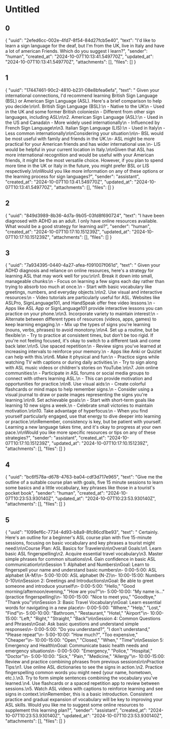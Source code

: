 # Untitled

## 0

{
  "uuid": "2efed6cc-002e-4fd7-8f54-84d27fcb5e40",
  "text": "I'd like to learn a sign language for the deaf, but I'm from the UK, live in Italy and have a lot of american Friends. Which do you suggest I learn?",
  "sender": "human",
  "created_at": "2024-10-07T10:13:41.549770Z",
  "updated_at": "2024-10-07T10:13:41.549770Z",
  "attachments": [],
  "files": []
}

## 1

{
  "uuid": "17447461-90c2-4810-b231-08e8bfea6efa",
  "text": " Given your international connections, I'd recommend learning British Sign Language (BSL) or American Sign Language (ASL). Here's a brief comparison to help you decide:\n\n1. British Sign Language (BSL):\n   - Native to the UK\n   - Used in the UK and some former British colonies\n   - Different from other sign languages, including ASL\n\n2. American Sign Language (ASL):\n   - Used in the US and Canada\n   - More widely used internationally\n   - Influenced by French Sign Language\n\n3. Italian Sign Language (LIS):\n   - Used in Italy\n   - Less common internationally\n\nConsidering your situation:\n\n- BSL would be most useful with family and friends in the UK.\n- ASL might be more practical for your American friends and has wider international use.\n- LIS would be helpful in your current location in Italy.\n\nGiven that ASL has more international recognition and would be useful with your American friends, it might be the most versatile choice. However, if you plan to spend more time in the UK or Italy in the future, you might prefer BSL or LIS respectively.\n\nWould you like more information on any of these options or the learning process for sign languages?",
  "sender": "assistant",
  "created_at": "2024-10-07T10:13:41.549770Z",
  "updated_at": "2024-10-07T10:13:41.549770Z",
  "attachments": [],
  "files": []
}

## 2

{
  "uuid": "849d3989-8b36-4d7a-9b05-03fd8f690724",
  "text": "I have been diagnosed with ADHD as an adult. I only have online resources available. What would be a good strategy for learning asl?",
  "sender": "human",
  "created_at": "2024-10-07T10:17:10.151239Z",
  "updated_at": "2024-10-07T10:17:10.151239Z",
  "attachments": [],
  "files": []
}

## 3

{
  "uuid": "7a934395-0440-4a27-afea-f091007f061d",
  "text": " Given your ADHD diagnosis and reliance on online resources, here's a strategy for learning ASL that may work well for you:\n\n1. Break it down into small, manageable chunks:\n   - Focus on learning a few signs each day rather than trying to absorb too much at once.\n   - Start with basic vocabulary like greetings, numbers, and everyday objects.\n\n2. Use visual and interactive resources:\n   - Video tutorials are particularly useful for ASL. Websites like ASLPro, SignLanguage101, and HandSpeak offer free video lessons.\n   - Apps like ASL App or SignLanguage101 provide interactive lessons you can practice on your phone.\n\n3. Incorporate variety to maintain interest:\n   - Alternate between different types of resources (videos, apps, games) to keep learning engaging.\n   - Mix up the types of signs you're learning (nouns, verbs, phrases) to avoid monotony.\n\n4. Set up a routine, but be flexible:\n   - Try to practice at consistent times, but don't be too rigid. If you're not feeling focused, it's okay to switch to a different task and come back later.\n\n5. Use spaced repetition:\n   - Review signs you've learned at increasing intervals to reinforce your memory.\n   - Apps like Anki or Quizlet can help with this.\n\n6. Make it physical and fun:\n   - Practice signs while watching TV with captions or during daily activities.\n   - Try to sign along with ASL music videos or children's stories on YouTube.\n\n7. Join online communities:\n   - Participate in ASL forums or social media groups to connect with others learning ASL.\n   - This can provide motivation and opportunities for practice.\n\n8. Use visual aids:\n   - Create colorful flashcards or mind maps to help remember signs.\n   - Consider using a visual journal to draw or paste images representing the signs you're learning.\n\n9. Set achievable goals:\n   - Start with short-term goals like learning 10 new signs a week.\n   - Celebrate small victories to maintain motivation.\n\n10. Take advantage of hyperfocus:\n    - When you find yourself particularly engaged, use that energy to dive deeper into learning or practice.\n\nRemember, consistency is key, but be patient with yourself. Learning a new language takes time, and it's okay to progress at your own pace.\n\nWould you like more specific resources or tips on any of these strategies?",
  "sender": "assistant",
  "created_at": "2024-10-07T10:17:10.151239Z",
  "updated_at": "2024-10-07T10:17:10.151239Z",
  "attachments": [],
  "files": []
}

## 4

{
  "uuid": "bc6f578a-d678-4763-ba04-cdf3d717e965",
  "text": "Give me the outline of a suitable course plan with goals, five 15 minute sessions to learn some basics and a little vocabulary, key phrases like those in a tourist's pocket book",
  "sender": "human",
  "created_at": "2024-10-07T10:23:53.930140Z",
  "updated_at": "2024-10-07T10:23:53.930140Z",
  "attachments": [],
  "files": []
}

## 5

{
  "uuid": "1099ef6c-7734-4d93-b8a9-8fc86cd1be93",
  "text": " Certainly. Here's an outline for a beginner's ASL course plan with five 15-minute sessions, focusing on basic vocabulary and key phrases a tourist might need:\n\nCourse Plan: ASL Basics for Travelers\n\nOverall Goals:\n1. Learn basic ASL fingerspelling\n2. Acquire essential travel vocabulary\n3. Master simple phrases for common situations\n4. Gain confidence in basic ASL communication\n\nSession 1: Alphabet and Numbers\nGoal: Learn to fingerspell your name and understand basic numbers\n- 0:00-5:00: ASL alphabet (A-M)\n- 5:00-10:00: ASL alphabet (N-Z)\n- 10:00-15:00: Numbers 0-10\n\nSession 2: Greetings and Introductions\nGoal: Be able to greet someone and introduce yourself\n- 0:00-5:00: \"Hello,\" \"Good morning/afternoon/evening,\" \"How are you?\"\n- 5:00-10:00: \"My name is...\" (practice fingerspelling)\n- 10:00-15:00: \"Nice to meet you,\" \"Goodbye,\" \"Thank you\"\n\nSession 3: Basic Travel Vocabulary\nGoal: Learn essential words for navigating in a new place\n- 0:00-5:00: \"Where,\" \"Help,\" \"Lost,\" \"Find\"\n- 5:00-10:00: \"Bathroom,\" \"Restaurant,\" \"Hotel,\" \"Airport\"\n- 10:00-15:00: \"Left,\" \"Right,\" \"Straight,\" \"Back\"\n\nSession 4: Common Questions and Phrases\nGoal: Ask basic questions and understand simple responses\n- 0:00-5:00: \"Do you understand?\", \"I don't understand,\" \"Please repeat\"\n- 5:00-10:00: \"How much?\", \"Too expensive,\" \"Cheaper\"\n- 10:00-15:00: \"Open,\" \"Closed,\" \"When,\" \"Time\"\n\nSession 5: Emergency and Health\nGoal: Communicate basic health needs and emergency situations\n- 0:00-5:00: \"Emergency,\" \"Police,\" \"Hospital,\" \"Doctor\"\n- 5:00-10:00: \"Sick,\" \"Pain,\" \"Medicine,\" \"Allergy\"\n- 10:00-15:00: Review and practice combining phrases from previous sessions\n\nPractice Tips:\n1. Use online ASL dictionaries to see the signs in action.\n2. Practice fingerspelling common words you might need (your name, hometown, etc.).\n3. Try to form simple sentences combining the vocabulary you've learned.\n4. Use flashcards or a spaced repetition app to review between sessions.\n5. Watch ASL videos with captions to reinforce learning and see signs in context.\n\nRemember, this is a basic introduction. Consistent practice and gradual expansion of vocabulary will be key to improving your ASL skills. Would you like me to suggest some online resources to supplement this learning plan?",
  "sender": "assistant",
  "created_at": "2024-10-07T10:23:53.930140Z",
  "updated_at": "2024-10-07T10:23:53.930140Z",
  "attachments": [],
  "files": []
}
